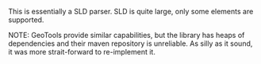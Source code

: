 This is essentially a SLD parser. SLD is quite large, only some elements are supported.

NOTE: GeoTools provide similar capabilities, but the library has heaps of dependencies and their maven repository is unreliable. As silly as it sound, it was more strait-forward to re-implement it.
